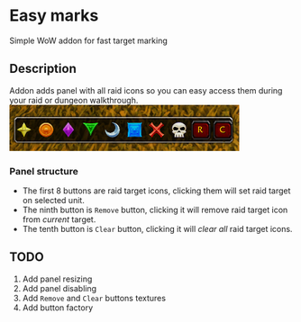 # Easy marks
Simple WoW addon for fast target marking

## Description
Addon adds panel with all raid icons so you can easy access them during your raid or dungeon walkthrough.
![Preview](assets/preview.png)
### Panel structure
- The first 8 buttons are raid target icons, clicking them will set raid target on selected unit.
- The ninth button is `Remove` button, clicking it will remove raid target icon from _current_ target.
- The tenth button is `Clear` button, clicking it will _clear all_ raid target icons.
## TODO
1. Add panel resizing
2. Add panel disabling
3. Add `Remove` and `Clear` buttons textures
4. Add button factory
